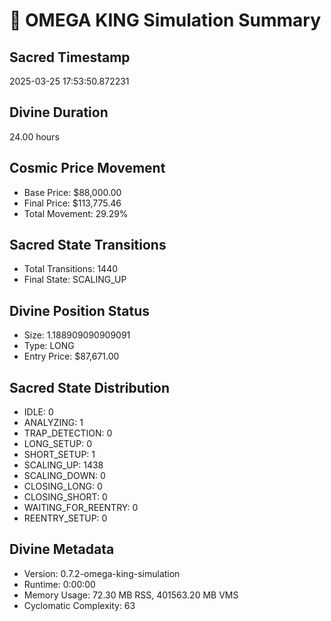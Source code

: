 # 🔮 OMEGA KING Simulation Summary

## Sacred Timestamp
2025-03-25 17:53:50.872231

## Divine Duration
24.00 hours

## Cosmic Price Movement
- Base Price: $88,000.00
- Final Price: $113,775.46
- Total Movement: 29.29%

## Sacred State Transitions
- Total Transitions: 1440
- Final State: SCALING_UP

## Divine Position Status
- Size: 1.188909090909091
- Type: LONG
- Entry Price: $87,671.00

## Sacred State Distribution
- IDLE: 0
- ANALYZING: 1
- TRAP_DETECTION: 0
- LONG_SETUP: 0
- SHORT_SETUP: 1
- SCALING_UP: 1438
- SCALING_DOWN: 0
- CLOSING_LONG: 0
- CLOSING_SHORT: 0
- WAITING_FOR_REENTRY: 0
- REENTRY_SETUP: 0

## Divine Metadata
- Version: 0.7.2-omega-king-simulation
- Runtime: 0:00:00
- Memory Usage: 72.30 MB RSS, 401563.20 MB VMS
- Cyclomatic Complexity: 63

